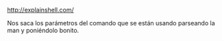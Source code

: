 http://explainshell.com/

Nos saca los parámetros del comando que se están usando parseando la man y poniéndolo bonito.

